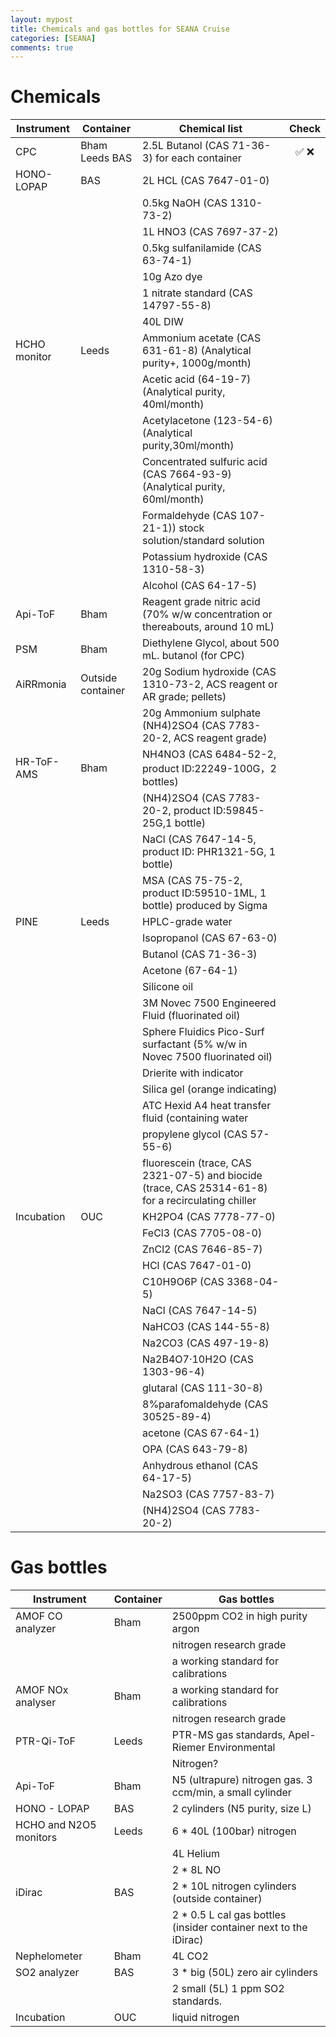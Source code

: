 ```yaml
---
layout: mypost
title: Chemicals and gas bottles for SEANA Cruise
categories: [SEANA]
comments: true
---
```

# Chemicals

| Instrument | Container | Chemical list |Check |
|---|---|---|:---: | 
| CPC | Bham Leeds BAS | 2.5L Butanol (CAS 71-36-3) for each container   |  ✅ ❌   | 
| HONO-LOPAP | BAS | 2L HCL (CAS 7647-01-0) |
|   |   | 0.5kg NaOH (CAS 1310-73-2) |
|   |   | 1L HNO3 (CAS 7697-37-2) |
|   |   | 0.5kg sulfanilamide (CAS 63-74-1) |
|   |   | 10g Azo dye |
|   |   | 1 nitrate standard (CAS 14797-55-8) |
|   |   | 40L DIW |
| HCHO monitor | Leeds | Ammonium acetate (CAS 631-61-8) (Analytical purity+, 1000g/month) |
|   |   | Acetic acid (64-19-7) (Analytical purity, 40ml/month) |
|   |   | Acetylacetone (123-54-6) (Analytical purity,30ml/month) |
|   |   | Concentrated sulfuric acid (CAS 7664-93-9) (Analytical purity, 60ml/month) |
|   |   | Formaldehyde (CAS 107-21-1)) stock solution/standard solution |
|   |   | Potassium hydroxide (CAS 1310-58-3) |
|   |   | Alcohol (CAS 64-17-5) |
| Api-ToF | Bham | Reagent grade nitric acid (70% w/w concentration or thereabouts, around 10 mL) |
| PSM | Bham | Diethylene Glycol, about 500 mL.  butanol (for CPC) |
| AiRRmonia | Outside container | 20g Sodium hydroxide (CAS 1310-73-2, ACS reagent or AR grade; pellets) |
|   |   | 20g Ammonium sulphate (NH4)2SO4 (CAS 7783-20-2, ACS reagent grade) |
| HR-ToF-AMS | Bham | NH4NO3 (CAS 6484-52-2, product ID:22249-100G，2 bottles) |
|   |   | (NH4)2SO4 (CAS 7783-20-2, product ID:59845-25G,1 bottle) |
|   |   | NaCl (CAS 7647-14-5, product ID: PHR1321-5G, 1 bottle) |
|   |   | MSA (CAS 75-75-2, product ID:59510-1ML, 1 bottle) produced by Sigma |
| PINE | Leeds | HPLC-grade water |
|   |   | Isopropanol (CAS 67-63-0) |
|   |   | Butanol (CAS 71-36-3) |
|   |   | Acetone (67-64-1) |
|   |   | Silicone oil |
|   |   | 3M Novec 7500 Engineered Fluid (fluorinated oil) |
|   |   | Sphere Fluidics Pico-Surf surfactant (5% w/w in Novec 7500 fluorinated oil) |
|   |   | Drierite with indicator |
|   |   | Silica gel (orange indicating) |
|   |   | ATC Hexid A4 heat transfer fluid (containing water |
|   |   | propylene glycol (CAS 57-55-6) |
|   |   | fluorescein (trace, CAS 2321-07-5) and biocide (trace, CAS 25314-61-8) for a recirculating chiller |
| Incubation | OUC | KH2PO4 (CAS 7778-77-0) |
|   |   | FeCl3 (CAS 7705-08-0) |
|   |   | ZnCl2 (CAS 7646-85-7) |
|   |   | HCl (CAS 7647-01-0) |
|   |   | C10H9O6P (CAS 3368-04-5) |
|   |   | NaCl (CAS 7647-14-5) |
|   |   | NaHCO3 (CAS 144-55-8) |
|   |   | Na2CO3 (CAS 497-19-8) |
|   |   | Na2B4O7·10H2O (CAS 1303-96-4) |
|   |   | glutaral (CAS 111-30-8) |
|   |   | 8%parafomaldehyde (CAS 30525-89-4) |
|   |   | acetone (CAS 67-64-1) |
|   |   | OPA (CAS 643-79-8) |
|   |   | Anhydrous ethanol (CAS 64-17-5) |
|   |   | Na2SO3 (CAS 7757-83-7) |
|   |   | (NH4)2SO4 (CAS 7783-20-2) |

# Gas bottles

| Instrument | Container | Gas bottles |
|---|---|---|
| AMOF CO analyzer | Bham | 2500ppm CO2 in high purity argon |
|   |   | nitrogen research grade |
|   |   | a working standard for calibrations |
| AMOF NOx analyser | Bham | a working standard for calibrations |
|   |   | nitrogen research grade |
| PTR-Qi-ToF | Leeds | PTR-MS gas standards, Apel-Riemer Environmental |
|   |   | Nitrogen? |
| Api-ToF | Bham | N5 (ultrapure) nitrogen gas. 3 ccm/min, a small cylinder |
| HONO - LOPAP | BAS | 2 cylinders (N5 purity, size L) |
| HCHO and N2O5 monitors | Leeds | 6 * 40L (100bar) nitrogen |
|   |   | 4L Helium |
|   |   | 2 * 8L NO |
| iDirac | BAS | 2 * 10L nitrogen cylinders (outside container) |
|   |   | 2 * 0.5 L cal gas bottles (insider container next to the iDirac) |
| Nephelometer | Bham | 4L CO2 |
| SO2 analyzer | BAS | 3 * big (50L) zero air cylinders |
|   |   | 2 small (5L) 1 ppm SO2 standards. |
| Incubation | OUC | liquid nitrogen |